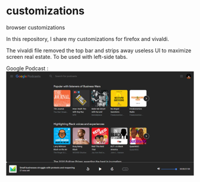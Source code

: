 # customizations
browser customizations

In this repository, I share my customizations for firefox and vivaldi. 

The vivaldi file removed the top bar and strips away useless UI to maximize screen real estate. To be used with left-side tabs.

Google Podcast : ![Custom Dark Mode](https://github.com/thatshubham/customizations/blob/master/misc/sa.png?raw=true)


